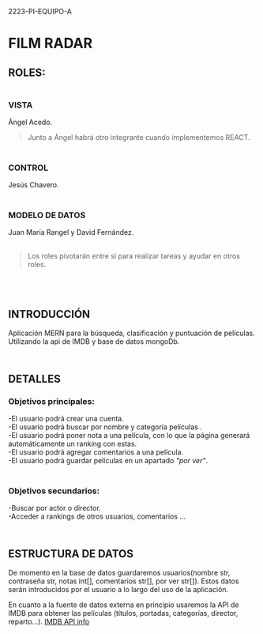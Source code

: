 2223-PI-EQUIPO-A 

# FILM RADAR

## ROLES:

### <br />VISTA

Ángel Acedo.
>Junto a Ángel habrá otro integrante cuando implementemos REACT.

### <br />CONTROL

Jesús Chavero.

### <br />MODELO DE DATOS

Juan María Rangel y David Fernández. <br />
<br />

>Los roles pivotarán entre si para realizar tareas y ayudar en otros roles.

## <br /><br />INTRODUCCIÓN

Aplicación MERN para la búsqueda, clasificación y puntuación de películas. Utilizando la api de IMDB y base de datos mongoDb.

## <br />DETALLES

### **Objetivos principales:**
-El usuario podrá crear una cuenta. <br />
-El usuario podrá buscar por nombre y  categoría películas .<br />
-El usuario podrá poner nota a una película, con lo que la página generará automáticamente un ranking con estas. <br />
-El usuario podrá agregar comentarios a una película. <br />
-El usuario podrá guardar películas en un apartado *"por ver"*. <br />


### <br />**Objetivos secundarios:**
-Buscar por actor o director. <br />
-Acceder a rankings de otros usuarios, comentarios ...

## <br />ESTRUCTURA DE DATOS

De momento en la base de datos guardaremos usuarios(nombre str, contraseña str, notas int[], comentarios str[], por ver str[]). Estos datos serán introducidos por el usuario a lo largo del uso de la aplicación.

En cuanto a la fuente de datos externa en principio usaremos la API de IMDB para obtener las películas (títulos, portadas, categorías, director, reparto...).
[IMDB API info](https://imdb-api.com/)








